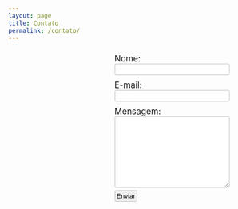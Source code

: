 ```yaml
---
layout: page
title: Contato
permalink: /contato/
---
```

<style type="text/css" media="screen">
	fieldset{border:0;}
	form{margin-left:200px;}
	input, textarea{padding:3px; margin-bottom:5px; border:1px solid #c0c0c0; -moz-border-radius:3px; -webkit-border-radius:3px;}
	input:focus, textarea:focus{border-color:#999;}
	label{display:block; font-size:1.2em; margin-top:5px;}
	textarea{overflow:auto; font:1.2em Arial, Helvetica, sans-serif; color:#333; line-height:1.6em;}
	.width230{width:230px;}
</style>

<form action="https://formspree.io/contato@timeu.com.br" id="form-contato">
	<fieldset>
		<label for="nome">Nome:</label>
		<input type="text" class="width230" name="nome" id="nome" required />
        <label for="email">E-mail:</label>
		<input type="email" class="width230" name="_replyto" id="email" required />
        <label for="observa&ccedil;&otilde;es">Mensagem:</label>
		<textarea rows="5" cols="3" class="width230" name="msg" id="msg" required></textarea><br />
		<input type="hidden" name="_next" value="//timeu.com.br/blog/thankyou.html" />
		<input type="submit" value="Enviar" name="enviar" id="enviar_contato" />
	</fieldset>
</form>